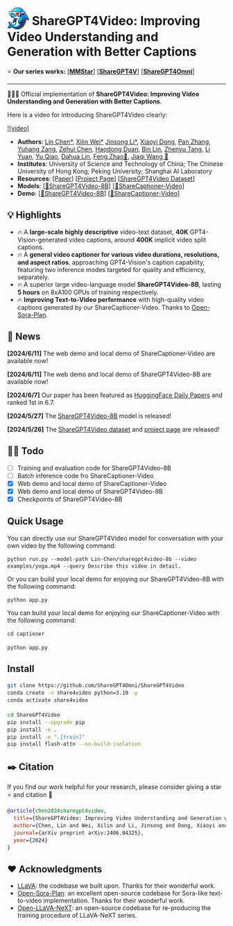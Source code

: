 # <img src="https://raw.githubusercontent.com/ShareGPT4V/ShareGPT4V-Resources/master/images/share4video_tight.png" style="vertical-align: -10px;" :height="50px" width="50px"> ShareGPT4Video: Improving Video Understanding and Generation with Better Captions

⭐️ **Our series works:** [[**MMStar**](https://mmstar-benchmark.github.io/)]  [[**ShareGPT4V**](https://sharegpt4v.github.io/)]  [[**ShareGPT4Omni**](https://sharegpt4omni.github.io/)]


---

🚀🚀🚀 Official implementation of **ShareGPT4Video: Improving Video Understanding and Generation with Better Captions**.

Here is a video for introducing ShareGPT4Video clearly:

[![video]](https://user-images.githubusercontent.com/56393454/334307144-1b106612-447b-4e35-bb9f-9b904fa3a464.mp4)

- **Authors**: [Lin Chen*](https://lin-chen.site), [Xilin Wei*]() [Jinsong Li*](https://li-jinsong.github.io/), [Xiaoyi Dong](https://scholar.google.com/citations?user=FscToE0AAAAJ&hl=en), [Pan Zhang](https://panzhang0212.github.io/), [Yuhang Zang](https://yuhangzang.github.io/), [Zehui Chen](https://lovesnowbest.site/), [Haodong Duan](https://kennymckormick.github.io/), [Bin Lin](https://scholar.google.com.hk/citations?user=GCOVDKoAAAAJ&hl=en), [Zhenyu Tang](), [Li Yuan](https://yuanli2333.github.io/), [Yu Qiao](https://scholar.google.co.uk/citations?user=gFtI-8QAAAAJ&hl=en), [Dahua Lin](http://dahua.site/), [Feng Zhao📧](https://scholar.google.com/citations?hl=en&user=r6CvuOUAAAAJ), [Jiaqi Wang 📧](https://myownskyw7.github.io/)
- **Institutes**: University of Science and Technology of China; The Chinese University of Hong Kong; Peking University; Shanghai AI Laboratory
- **Resources**: [[Paper](https://arxiv.org/abs/2406.04325v1)] [[Project Page](https://sharegpt4video.github.io/)] [[ShareGPT4Video Dataset](https://huggingface.co/datasets/ShareGPT4Video/ShareGPT4Video)]
- **Models**: [[🤗ShareGPT4Video-8B](https://huggingface.co/Lin-Chen/sharegpt4video-8b)] [[🤗ShareCaptioner-Video](https://huggingface.co/Lin-Chen/ShareCaptioner-Video)]
- **Demo**: [[🤗ShareGPT4Video-8B](https://huggingface.co/spaces/Lin-Chen/ShareGPT4Video-8B)] [[🤗ShareCaptioner-Video](https://huggingface.co/spaces/Lin-Chen/ShareCaptioner-Video)]

## 💡 Highlights

- 🔥 A **large-scale** **highly descriptive** video-text dataset, **40K** GPT4-Vision-generated video captions, around **400K** implicit video split captions.
- 🔥 A **general video captioner for various video durations, resolutions, and aspect ratios**, approaching GPT4-Vision's caption capability, featuring two inference modes targeted for quality and efficiency, separately.
- 🔥 A superior large video-language model **ShareGPT4Video-8B**, lasting **5 hours** on 8xA100 GPUs of training respectively.
- 🔥 **Improving Text-to-Video performance** with high-quality video captions generated by our ShareCaptioner-Video. Thanks to [Open-Sora-Plan](https://github.com/PKU-YuanGroup/Open-Sora-Plan).

## 📜 News

**[2024/6/11]** The web demo and local demo of ShareCaptioner-Video are available now!

**[2024/6/11]** The web demo and local demo of ShareGPT4Video-8B are available now!

**[2024/6/7]** Our paper has been featured as [HuggingFace Daily Papers](https://huggingface.co/papers?date=2024-06-07) and ranked 1st in 6.7.

**[2024/5/27]** The [ShareGPT4Video-8B](https://huggingface.co/Lin-Chen/sharegpt4video-8b) model is released!

**[2024/5/26]** The [ShareGPT4Video dataset](https://huggingface.co/datasets/ShareGPT4Video/ShareGPT4Video) and [project page](https://sharegpt4video.github.io/) are released!

## 👨‍💻 Todo

- [ ] Training and evaluation code for ShareGPT4Video-8B
- [ ] Batch inference code fro ShareCaptioner-Video
- [x] Web demo and local demo of ShareCaptioner-Video
- [x] Web demo and local demo of ShareGPT4Video-8B
- [x] Checkpoints of ShareGPT4Video-8B

## Quick Usage

You can directly use our ShareGPT4Video model for conversation with your own video by the following command:

```
python run.py --model-path Lin-Chen/sharegpt4video-8b --video examples/yoga.mp4 --query Describe this video in detail.
```

Or you can build your local demo for enjoying our ShareGPT4Video-8B with the following command:

```
python app.py
```

You can build your local demo for enjoying our ShareCaptioner-Video with the following command:

```
cd captioner

python app.py
```

## Install

```bash
git clone https://github.com/ShareGPT4Omni/ShareGPT4Video
conda create -n share4video python=3.10 -y
conda activate share4video

cd ShareGPT4Video
pip install --upgrade pip
pip install -e .
pip install -e ".[train]"
pip install flash-attn --no-build-isolation
```

## ✒️ Citation
If you find our work helpful for your research, please consider giving a star ⭐ and citation 📝
```bibtex
@article{chen2024sharegpt4video,
  title={ShareGPT4Video: Improving Video Understanding and Generation with Better Captions},
  author={Chen, Lin and Wei, Xilin and Li, Jinsong and Dong, Xiaoyi and Zhang, Pan and Zang, Yuhang and Chen, Zehui and Duan, Haodong and Lin, Bin and Tang, Zhenyu and others},
  journal={arXiv preprint arXiv:2406.04325},
  year={2024}
}
```

## ❤️ Acknowledgments

- [LLaVA](https://github.com/haotian-liu/LLaVA): the codebase we built upon. Thanks for their wonderful work.
- [Open-Sora-Plan](https://github.com/PKU-YuanGroup/Open-Sora-Plan): an excellent open-source codebase for Sora-like text-to-video implementation. Thanks for their wonderful work.
- [Open-LLaVA-NeXT](https://github.com/xiaoachen98/Open-LLaVA-NeXT): an open-source codebase for re-producing the training procedure of LLaVA-NeXT series.

